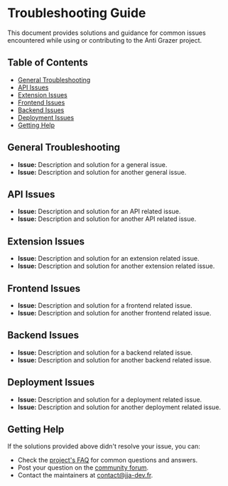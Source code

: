 # Troubleshooting Guide

This document provides solutions and guidance for common issues encountered while using or contributing to the Anti Grazer project.

## Table of Contents

- [General Troubleshooting](#general-troubleshooting)
- [API Issues](#api-issues)
- [Extension Issues](#extension-issues)
- [Frontend Issues](#frontend-issues)
- [Backend Issues](#backend-issues)
- [Deployment Issues](#deployment-issues)
- [Getting Help](#getting-help)

## General Troubleshooting

- **Issue:** Description and solution for a general issue.
- **Issue:** Description and solution for another general issue.

## API Issues

- **Issue:** Description and solution for an API related issue.
- **Issue:** Description and solution for another API related issue.

## Extension Issues

- **Issue:** Description and solution for an extension related issue.
- **Issue:** Description and solution for another extension related issue.

## Frontend Issues

- **Issue:** Description and solution for a frontend related issue.
- **Issue:** Description and solution for another frontend related issue.

## Backend Issues

- **Issue:** Description and solution for a backend related issue.
- **Issue:** Description and solution for another backend related issue.

## Deployment Issues

- **Issue:** Description and solution for a deployment related issue.
- **Issue:** Description and solution for another deployment related issue.

## Getting Help

If the solutions provided above didn't resolve your issue, you can:

- Check the [project's FAQ](faq-link) for common questions and answers.
- Post your question on the [community forum](forum-link).
- Contact the maintainers at [contact@jja-dev.fr](mailto:contact@jja-dev.fr).

